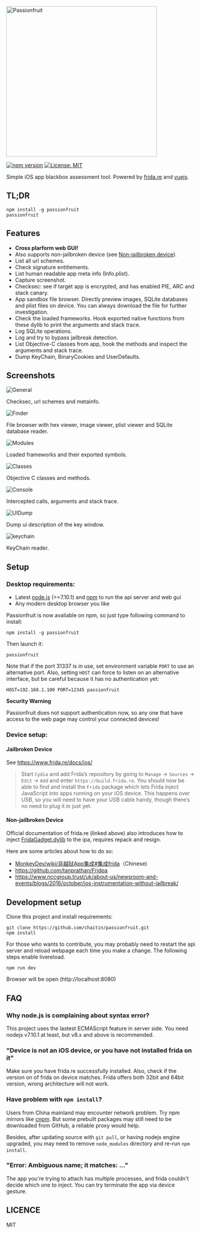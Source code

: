 <img src="images/logo.png" alt="Passionfruit" width="400" align="center">

[![npm version](https://badge.fury.io/js/passionfruit.svg)](https://badge.fury.io/js/passionfruit)
[![License: MIT](https://img.shields.io/badge/License-MIT-yellow.svg)](https://opensource.org/licenses/MIT)

Simple iOS app blackbox assessment tool. Powered by [frida.re](https://www.frida.re) and [vuejs](https://www.vuejs.org).

## TL;DR

```shell
npm install -g passionfruit
passionfruit
```

## Features

* **Cross plarform web GUI!**
* Also supports non-jailbroken device (see [Non-jailbroken device](#non-jailbroken-device)).
* List all url schemes.
* Check signature entitlements.
* List human readable app meta info (Info.plist).
* Capture screenshot.
* Checksec: see if target app is encrypted, and has enabled PIE, ARC and stack canary.
* App sandbox file browser. Directly preview images, SQLite databases and plist files on device. You can always download the file for further investigation.
* Check the loaded frameworks. Hook exported native functions from these dylib to print the arguments and stack trace.
* Log SQLite operations.
* Log and try to bypass jailbreak detection.
* List Objective-C classes from app, hook the methods and inspect the arguments and stack trace.
* Dump KeyChain, BinaryCookies and UserDefaults.

## Screenshots

![General](images/metainfo.png)

Checksec, url schemes and metainfo.

![Finder](images/finder.png)

File browser with hex viewer, image viewer, plist viewer and SQLite database reader.

![Modules](images/modules.png)

Loaded frameworks and their exported symbols.

![Classes](images/classes.png)

Objective C classes and methods.

![Console](images/console.png)

Intercepted calls, arguments and stack trace.

![UIDump](images/uidump.png)

Dump ui description of the key window.

![keychain](images/keychain.png)

KeyChain reader.

## Setup

### Desktop requirements:

* Latest [node.js](https://nodejs.org/) (>=7.10.1) and [npm](https://www.npmjs.com) to run the api server and web gui
* Any modern desktop browser you like

Passionfruit is now avaliable on npm, so just type following command to install:

```shell
npm install -g passionfruit
```

Then launch it:

```shell
passionfruit
```

Note that if the port 31337 is in use, set environment variable `PORT` to use an alternative port. Also, setting `HOST` can force to listen on an alternative interface, but be careful because it has no authentication yet:

```
HOST=192.168.1.100 PORT=12345 passionfruit
```

**Security Warning**

Passionfruit does not support authentication now, so any one that have access to the web page may control your connected devices!

### Device setup:

#### Jailbroken Device

See https://www.frida.re/docs/ios/

> Start `Cydia` and add Frida’s repository by going to `Manage` -> `Sources` -> `Edit` -> `Add` and enter `https://build.frida.re`. You should now be able to find and install the `Frida` package which lets Frida inject JavaScript into apps running on your iOS device. This happens over USB, so you will need to have your USB cable handy, though there’s no need to plug it in just yet.

#### Non-jailbroken Device

Official documentation of frida.re (linked above) also introduces how to inject [FridaGadget.dylib](https://build.frida.re/frida/ios/lib/FridaGadget.dylib) to the ipa, requires repack and resign.

Here are some articles about how to do so:

* [MonkeyDev/wiki/非越狱App集成#集成frida](https://github.com/AloneMonkey/MonkeyDev/wiki/%E9%9D%9E%E8%B6%8A%E7%8B%B1App%E9%9B%86%E6%88%90#集成frida)（Chinese)
* https://github.com/tanprathan/Fridpa
* https://www.nccgroup.trust/uk/about-us/newsroom-and-events/blogs/2016/october/ios-instrumentation-without-jailbreak/

## Development setup

Clone this project and install requirements:

```shell
git clone https://github.com/chaitin/passionfruit.git
npm install
```

For those who wants to contribute, you may probably need to restart the api server and reload webpage each time you make a change. The following steps enable livereload.

```shell
npm run dev
```

Browser will be open (http://localhost:8080)

## FAQ

### Why node.js is complaining about syntax error?

This project uses the lastest ECMAScript feature in server side. You need nodejs v7.10.1 at least, but v8.x and above is recommended.

### "Device is not an iOS device, or you have not installed frida on it"

Make sure you have frida.re successfully installed. Also, check if the version on of frida on device matches. Frida offers both 32bit and 64bit version, wrong architecture will not work.

### Have problem with `npm install`?

Users from China mainland may encounter network problem. Try npm mirrors like [cnpm](https://npm.taobao.org/). But some prebuilt packages may still need to be downloaded from GitHub, a reliable proxy would help.

Besides, after updating source with `git pull`, or having nodejs engine upgraded, you may need to remove `node_modules` directory and re-run `npm install`.

### "Error: Ambiguous name; it matches: ..."

The app you're trying to attach has multiple processes, and frida couldn't decide which one to inject. You can try terminate the app via device gesture.

## LICENCE

MIT
